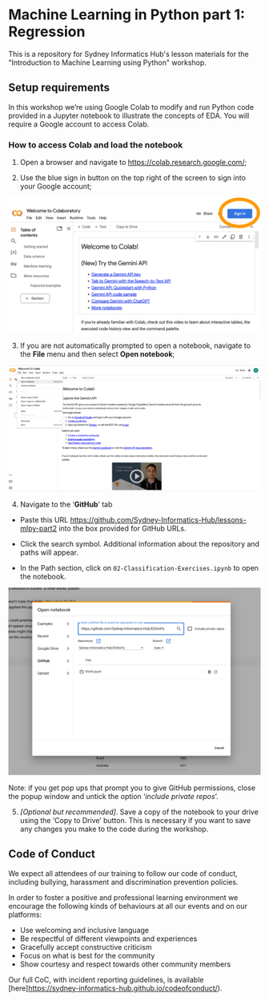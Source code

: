 # Machine Learning in Python part 1: Regression

This is a repository for Sydney Informatics Hub's lesson materials for the "Introduction to Machine Learning using Python" workshop.

## Setup requirements

In this workshop we’re using Google Colab to modify and run Python code provided in a Jupyter notebook to illustrate the concepts of EDA. You will require a Google account to access Colab.

### How to access Colab and load the notebook

1.	Open a browser and navigate to https://colab.research.google.com/;

2.	Use the blue sign in button on the top right of the screen to sign into your Google account;

![Screenshot of the Google Colab interface, showing the "Sign In" button](fig/setup1.png)

3.	If you are not automatically prompted to open a notebook, navigate to the **File** menu and then select **Open notebook**;

![Screenshot of the Google Colab File menu, with the "Open notebook" option highlighted](fig/setup2.png)

4.	Navigate to the ‘**GitHub**’ tab 

  - Paste this URL <https://github.com/Sydney-Informatics-Hub/lessons-mlpy-part2> into the box provided for GitHub URLs. 

  - Click the search symbol. Additional information about the repository and paths will appear.

  - In the Path section, click on `02-Classification-Exercises.ipynb` to open the notebook.

![Screenshot of the Google Colab "Open notebook" dialog, showing the GitHub menu and the GitHub URL input field](fig/setup3.png)  

Note: if you get pop ups that prompt you to give GitHub permissions, close the popup window and untick the option ‘*include private repos*’.

5.	*[Optional but recommended]*. Save a copy of the notebook to your drive using the ‘Copy to Drive’ button. This is necessary if you want to save any changes you make to the code during the workshop.

## Code of Conduct

We expect all attendees of our training to follow our code of conduct, including bullying, harassment and discrimination prevention policies.

In order to foster a positive and professional learning environment we encourage the following kinds of behaviours at all our events and on our platforms:

* Use welcoming and inclusive language
* Be respectful of different viewpoints and experiences
* Gracefully accept constructive criticism
* Focus on what is best for the community
* Show courtesy and respect towards other community members

Our full CoC, with incident reporting guidelines, is available [here]https://sydney-informatics-hub.github.io/codeofconduct/).

[def]: fig/setup1.png
